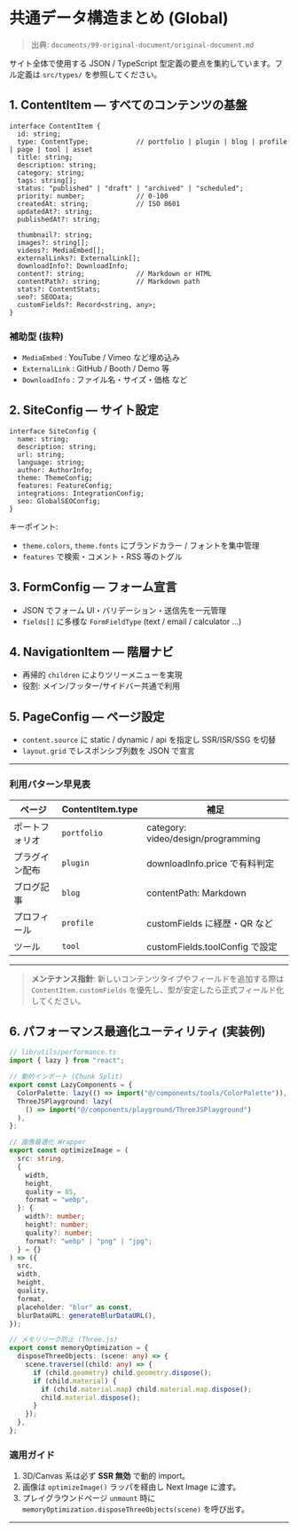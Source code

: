 # 共通データ構造まとめ (Global)

> 出典: `documents/99-original-document/original-document.md`

サイト全体で使用する JSON / TypeScript 型定義の要点を集約しています。フル定義は `src/types/` を参照してください。

## 1. ContentItem — すべてのコンテンツの基盤

```
interface ContentItem {
  id: string;
  type: ContentType;            // portfolio | plugin | blog | profile | page | tool | asset
  title: string;
  description: string;
  category: string;
  tags: string[];
  status: "published" | "draft" | "archived" | "scheduled";
  priority: number;             // 0-100
  createdAt: string;            // ISO 8601
  updatedAt?: string;
  publishedAt?: string;

  thumbnail?: string;
  images?: string[];
  videos?: MediaEmbed[];
  externalLinks?: ExternalLink[];
  downloadInfo?: DownloadInfo;
  content?: string;             // Markdown or HTML
  contentPath?: string;         // Markdown path
  stats?: ContentStats;
  seo?: SEOData;
  customFields?: Record<string, any>;
}
```

### 補助型 (抜粋)

- `MediaEmbed` : YouTube / Vimeo など埋め込み
- `ExternalLink` : GitHub / Booth / Demo 等
- `DownloadInfo` : ファイル名・サイズ・価格 など

## 2. SiteConfig — サイト設定

```
interface SiteConfig {
  name: string;
  description: string;
  url: string;
  language: string;
  author: AuthorInfo;
  theme: ThemeConfig;
  features: FeatureConfig;
  integrations: IntegrationConfig;
  seo: GlobalSEOConfig;
}
```

キーポイント:

- `theme.colors`, `theme.fonts` にブランドカラー / フォントを集中管理
- `features` で検索・コメント・RSS 等のトグル

## 3. FormConfig — フォーム宣言

- JSON でフォーム UI・バリデーション・送信先を一元管理
- `fields[]` に多様な `FormFieldType` (text / email / calculator …)

## 4. NavigationItem — 階層ナビ

- 再帰的 `children` によりツリーメニューを実現
- 役割: メイン/フッター/サイドバー共通で利用

## 5. PageConfig — ページ設定

- `content.source` に static / dynamic / api を指定し SSR/ISR/SSG を切替
- `layout.grid` でレスポンシブ列数を JSON で宣言

---

### 利用パターン早見表

| ページ         | ContentItem.type | 補足                               |
| -------------- | ---------------- | ---------------------------------- |
| ポートフォリオ | `portfolio`      | category: video/design/programming |
| プラグイン配布 | `plugin`         | downloadInfo.price で有料判定      |
| ブログ記事     | `blog`           | contentPath: Markdown              |
| プロフィール   | `profile`        | customFields に経歴・QR など       |
| ツール         | `tool`           | customFields.toolConfig で設定     |

---

> **メンテナンス指針**: 新しいコンテンツタイプやフィールドを追加する際は `ContentItem.customFields` を優先し、型が安定したら正式フィールド化してください。

## 6. パフォーマンス最適化ユーティリティ (実装例)

```ts
// lib/utils/performance.ts
import { lazy } from "react";

// 動的インポート (Chunk Split)
export const LazyComponents = {
  ColorPalette: lazy(() => import("@/components/tools/ColorPalette")),
  ThreeJSPlayground: lazy(
    () => import("@/components/playground/ThreeJSPlayground")
  ),
};

// 画像最適化 Wrapper
export const optimizeImage = (
  src: string,
  {
    width,
    height,
    quality = 85,
    format = "webp",
  }: {
    width?: number;
    height?: number;
    quality?: number;
    format?: "webp" | "png" | "jpg";
  } = {}
) => ({
  src,
  width,
  height,
  quality,
  format,
  placeholder: "blur" as const,
  blurDataURL: generateBlurDataURL(),
});

// メモリリーク防止 (Three.js)
export const memoryOptimization = {
  disposeThreeObjects: (scene: any) => {
    scene.traverse((child: any) => {
      if (child.geometry) child.geometry.dispose();
      if (child.material) {
        if (child.material.map) child.material.map.dispose();
        child.material.dispose();
      }
    });
  },
};
```

### 適用ガイド

1. 3D/Canvas 系は必ず **SSR 無効** で動的 import。
2. 画像は `optimizeImage()` ラッパを経由し Next Image に渡す。
3. プレイグラウンドページ `unmount` 時に `memoryOptimization.disposeThreeObjects(scene)` を呼び出す。

---
